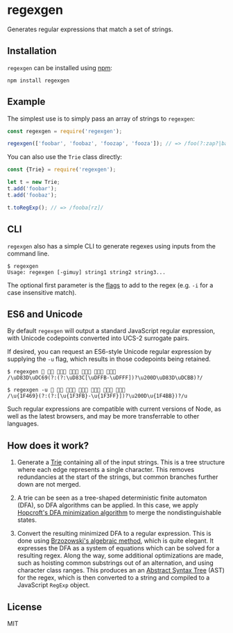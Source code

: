 # regexgen

Generates regular expressions that match a set of strings.

## Installation

`regexgen` can be installed using [npm](https://npmjs.com):

```
npm install regexgen
```

## Example

The simplest use is to simply pass an array of strings to `regexgen`:

```javascript
const regexgen = require('regexgen');

regexgen(['foobar', 'foobaz', 'foozap', 'fooza']); // => /foo(?:zap?|ba[rz])/
```

You can also use the `Trie` class directly:

```javascript
const {Trie} = require('regexgen');

let t = new Trie;
t.add('foobar');
t.add('foobaz');

t.toRegExp(); // => /fooba[rz]/
```

## CLI

`regexgen` also has a simple CLI to generate regexes using inputs from the command line.

```shell
$ regexgen
Usage: regexgen [-gimuy] string1 string2 string3...
```

The optional first parameter is the [flags](https://developer.mozilla.org/en-US/docs/Web/JavaScript/Reference/Global_Objects/RegExp) to add
to the regex (e.g. `-i` for a case insensitive match).

## ES6 and Unicode

By default `regexgen` will output a standard JavaScript regular expression, with Unicode codepoints converted into UCS-2 surrogate pairs.

If desired, you can request an ES6-style Unicode regular expression by supplying the `-u` flag, which results in those codepoints being retained.

```shell
$ regexgen 👩 👩‍💻 👩🏻‍💻 👩🏼‍💻 👩🏽‍💻 👩🏾‍💻 👩🏿‍💻
/\uD83D\uDC69(?:(?:\uD83C[\uDFFB-\uDFFF])?\u200D\uD83D\uDCBB)?/

$ regexgen -u 👩 👩‍💻 👩🏻‍💻 👩🏼‍💻 👩🏽‍💻 👩🏾‍💻 👩🏿‍💻
/\u{1F469}(?:(?:[\u{1F3FB}-\u{1F3FF}])?\u200D\u{1F4BB})?/u
```


Such regular expressions are compatible with current versions of Node, as well as the latest browsers, and may be more transferrable to other languages.

## How does it work?

1. Generate a [Trie](https://en.wikipedia.org/wiki/Trie) containing all of the input strings.
   This is a tree structure where each edge represents a single character. This removes
   redundancies at the start of the strings, but common branches further down are not merged.

2. A trie can be seen as a tree-shaped deterministic finite automaton (DFA), so DFA algorithms
   can be applied. In this case, we apply [Hopcroft's DFA minimization algorithm](https://en.wikipedia.org/wiki/DFA_minimization#Hopcroft.27s_algorithm)
   to merge the nondistinguishable states.

3. Convert the resulting minimized DFA to a regular expression. This is done using
   [Brzozowski's algebraic method](http://cs.stackexchange.com/questions/2016/how-to-convert-finite-automata-to-regular-expressions#2392),
   which is quite elegant. It expresses the DFA as a system of equations which can be solved
   for a resulting regex. Along the way, some additional optimizations are made, such
   as hoisting common substrings out of an alternation, and using character class ranges.
   This produces an an [Abstract Syntax Tree](https://en.wikipedia.org/wiki/Abstract_syntax_tree)
   (AST) for the regex, which is then converted to a string and compiled to a JavaScript
   `RegExp` object.

## License

MIT
